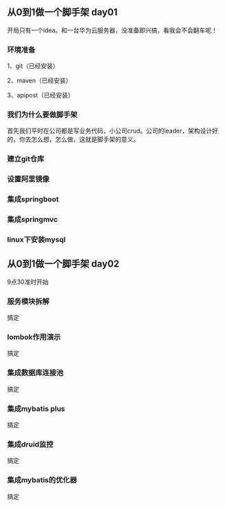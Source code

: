 ## 从0到1做一个脚手架 day01

开局只有一个idea。和一台华为云服务器，没准备即兴搞，看我会不会翻车呢！

### 环境准备

1、git（已经安装）

2、maven（已经安装）

3、apipost（已经安装）

### 我们为什么要做脚手架

首先我们平时在公司都是写业务代码，小公司crud。公司的leader，架构设计好的。你去怎么想，怎么做，这就是脚手架的意义。

### 建立git仓库

### 设置阿里镜像

### 集成springboot

### 集成springmvc

### linux下安装mysql

## 从0到1做一个脚手架 day02 
9点30准时开始

### 服务模块拆解
搞定
### lombok作用演示
搞定
### 集成数据库连接池
搞定
### 集成mybatis plus
搞定
### 集成druid监控
搞定
### 集成mybatis的优化器
搞定

